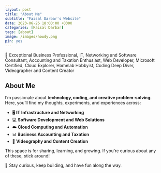 ```yaml
---
layout: post
title: "About Me"
subtitle: "Faisal Darbar's Website"
date: 2023-06-26 18:00:00 +0300
categories: [Faisal Darbar]
tags: [about]
image: /images/howdy.png
pin: yes
---
```



🚀 Exceptional Business Professional, IT, Networking and Software Consultant, Accounting and Taxation Enthusiast, Web Developer, Microsoft Certified, Cloud Explorer, Homelab Hobbyist, Coding Deep Diver, Videographer and Content Creator

## About Me

I’m passionate about **technology, coding, and creative problem-solving**. Here, you’ll find my thoughts, experiments, and experiences across:  

- 🖥 **IT Infrastructure and Networking**
- 💻 **Software Development and Web Solutions**
- ☁️ **Cloud Computing and Automation**
- 📊 **Business Accounting and Taxation**
- 🎥 **Videography and Content Creation**

This space is for sharing, learning, and growing. If you're curious about any of these, stick around!  

🚀 Stay curious, keep building, and have fun along the way. 